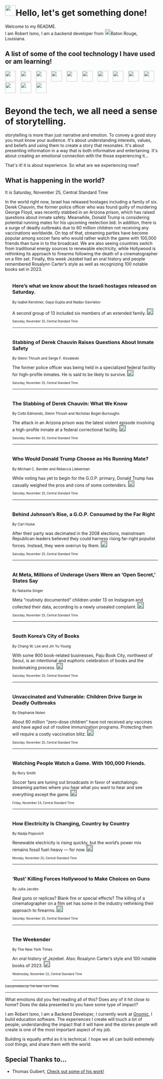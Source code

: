 <h1><img src="https://emojis.slackmojis.com/emojis/images/1643514375/3493/hot-coffee.gif?1643514375" width="35"/>Hello, let's get something done!</h1>

<p>Welcome to my README.<br/>
I am Robert Ismo, I am a backend developer from <img src="https://emojis.slackmojis.com/emojis/images/1638395689/50435/moulin_rouge.png?1638395689" width="20"/>Baton Rouge, Louisiana.</p>
<h2>A list of some of the cool technology I have used or am learning!</h2>
<p>
<img src="https://emojis.slackmojis.com/emojis/images/1643516091/21142/meow_bongotap.gif?1643516091" width="35" alt="">
<img src="https://img.shields.io/badge/Favorite%20Frontend%20Framework-SvelteKit-f83903" alt="">
<img src="https://img.shields.io/badge/Second%20Favorite-Vue-40b581" alt="">
<img src="https://img.shields.io/badge/Most%20Used%20Runtime-Nodejs-78b061" alt="">
<img src="https://emojis.slackmojis.com/emojis/images/1643517416/34482/fire.gif?1643517416" width="35" alt="">
<img src="https://img.shields.io/badge/Javascript%20But%20Better-Typescript-0078ca" alt="">
<img src="https://img.shields.io/badge/Favorite%20Language-Elixir-3e244d" alt="">
<img src="https://img.shields.io/badge/Containerize%20Everything-Docker-6ac9ef" alt="">
<img src="https://emojis.slackmojis.com/emojis/images/1643514596/5999/meow_party.gif?1643514596" width="35" alt="">
<img src="https://img.shields.io/badge/API%20Love%20Language-Graphql-de32a5" alt="">
<img src="https://img.shields.io/badge/Our%20Favorite%20Version%20Controller-Git-e94f33" alt="">
<img src="https://img.shields.io/badge/Favorite%20Database-Redis-d42d1d" alt="">
<img src="https://emojis.slackmojis.com/emojis/images/1643514559/5584/deployparrot.gif?1643514559" width="35" alt="">
<img src="https://img.shields.io/badge/Container%20Interstate-RabbitMQ-f66200" alt="">
<img src="https://img.shields.io/badge/Gotta%20Learn-Kubernetes-316adf" alt="">
<img src="https://img.shields.io/badge/Really%20Mature%20Now-WASM-654fef" alt="">
<img src="https://emojis.slackmojis.com/emojis/images/1666642497/61942/dance_vibe.gif?1666642497" width="35" alt="">
<img src="https://img.shields.io/badge/For%20My%20M1-ARM64-657d96" alt="">
<img src="https://img.shields.io/badge/Loving%20This%20So%20Much-TailwindCSS-17bcb5" alt="">
<img src="https://img.shields.io/badge/Cool%20Build%20Tool-Vite-f9cb24" alt="">
<img src="https://emojis.slackmojis.com/emojis/images/1669231376/62819/working-on-it.gif?1669231376" width="35" alt="">
<img src="https://img.shields.io/badge/Fun%20and%20Easy%20Database-MongoDB-5f8c49" alt="">
<img src="https://img.shields.io/badge/JS%20Life%20Support-NPM-c73737" alt="">
<img src="https://img.shields.io/badge/I%20Liked%20It-DynamoDB-0073b9" alt="">
<img src="https://emojis.slackmojis.com/emojis/images/1643514045/46/question.gif?1643514045" width="35" alt="">
<img src="https://img.shields.io/badge/cool-React-60d6f9" alt="">
<img src="https://img.shields.io/badge/Future%20Big%20Project-Lambda-f37e00" alt="">
<img src="https://img.shields.io/badge/NPM%20But%20Better-PNPM-f1aa07" alt="">
<img src="https://emojis.slackmojis.com/emojis/images/1643514943/9662/fbwow.gif?1643514943" width="35" alt="">
<img src="https://img.shields.io/badge/First%20Language-C-662079" alt="">
<img src="https://img.shields.io/badge/Where%20I%20Deploy%20Frontend-Vercel-000000" alt="">
<img src="https://img.shields.io/badge/Who%20Does%20not%20Want%20an%20App-Swift-f9492a" alt="">
<img src="https://emojis.slackmojis.com/emojis/images/1643514058/151/javascript.png?1643514058" width="35" alt="">
<img src="https://img.shields.io/badge/cool-Python-fbd542" alt="">
<img src="https://img.shields.io/badge/Favorite%20Something-Stripe-656cdc" alt="">
<img src="https://img.shields.io/badge/Of%20Course-HTML5-ed6327" alt="">
<img src="https://emojis.slackmojis.com/emojis/images/1660415405/60731/bomb.gif?1660415405" width="35" alt="">
<img src="https://img.shields.io/badge/hate-CSS-2964ec" alt="">
<img src="https://img.shields.io/badge/Learning-CircleCI-141215" alt="">
<img src="https://img.shields.io/badge/Learning-Rust-fbbb3b" alt="">
<img src="https://emojis.slackmojis.com/emojis/images/1660415397/60712/writing-hand.gif?1660415397" width="35" alt="">
<img src="https://img.shields.io/badge/Dev%20Browser%20of%20Choice-Firefox-cc4e26" alt="">
<img src="https://img.shields.io/badge/Recoverying%20From%20Windows-UNIX-1781e3" alt="">
<img src="https://img.shields.io/badge/LOVE-LogSeq-90c1c2" alt="">
<img src="https://emojis.slackmojis.com/emojis/images/1643514066/223/kirby.gif?1643514066" width="35" alt="">
<img src="https://img.shields.io/badge/Daily%20Driver-MacOS-e6e6e8" alt="">
<img src="https://img.shields.io/badge/Git%20Server-Github-000000" alt="">
<img src="https://img.shields.io/badge/enjoyable-EC2-f17428" alt="">
<img src="https://emojis.slackmojis.com/emojis/images/1643514239/2069/excited.gif?1643514239" width="35" alt="">
</p>
<h1>Beyond the tech, we all need a sense of storytelling.</h1>
<p>storytelling is more than just narrative and emotion. To convey a good story you must know your audience. It's about understanding interests, values, and beliefs and using them to create a story that resonates. It's about presenting information in a way that is both informative and entertaining. It's about creating an emotional connection with the those experiencing it...</p>
<p>That's it! it is about experience. So what are we experiencing now?</p>
<h2>What is happening in the world?</h2>
<p>It is Saturday, November 25, Central Standard Time</p>
<p>
In the world right now, Israel has released hostages including a family of six. Derek Chauvin, the former police officer who was found guilty of murdering George Floyd, was recently stabbed in an Arizona prison, which has raised questions about inmate safety. Meanwhile, Donald Trump is considering potential running mates for his upcoming reelection bid. In addition, there is a surge of deadly outbreaks due to 60 million children not receiving any vaccinations worldwide. On top of that, streaming parties have become popular among soccer fans who would rather watch the game with 100,000 friends than tune in to the broadcast. We are also seeing countries switch from traditional energy sources to renewable electricity, while Hollywood is rethinking its approach to firearms following the death of a cinematographer on a film set. Finally, this week Jezebel had an oral history and people remembered Rosalynn Carter’s style as well as recognizing 100 notable books set in 2023.</p>
<ol>
<img src="https://img.shields.io/badge/-world-blue" alt="">
<h3>Here’s what we know about the Israeli hostages released on Saturday.</h3>
<sub>By Isabel Kershner, Gaya Gupta and Nadav Gavrielov</sub>
<p>A second group of 13 included six members of an extended family.  <a href=""><img src="https://developer.nytimes.com/files/poweredby_nytimes_30b.png?v=1583354208352" height="20"></a></p>
<sub><sub>Saturday, November 25, Central Standard Time</sub></sub>
<hr/>
<img src="https://img.shields.io/badge/-us-blue" alt="">
<h3>Stabbing of Derek Chauvin Raises Questions About Inmate Safety</h3>
<sub>By Glenn Thrush and Serge F. Kovaleski</sub>
<p>The former police officer was being held in a specialized federal facility for high-profile inmates. He is said to be likely to survive.  <a href=""><img src="https://developer.nytimes.com/files/poweredby_nytimes_30b.png?v=1583354208352" height="20"></a></p>
<sub><sub>Saturday, November 25, Central Standard Time</sub></sub>
<hr/>
<img src="https://img.shields.io/badge/-us-blue" alt="">
<h3>The Stabbing of Derek Chauvin: What We Know</h3>
<sub>By Colbi Edmonds, Glenn Thrush and Nicholas Bogel-Burroughs</sub>
<p>The attack in an Arizona prison was the latest violent episode involving a high-profile inmate at a federal correctional facility.  <a href=""><img src="https://developer.nytimes.com/files/poweredby_nytimes_30b.png?v=1583354208352" height="20"></a></p>
<sub><sub>Saturday, November 25, Central Standard Time</sub></sub>
<hr/>
<img src="https://img.shields.io/badge/-us-blue" alt="">
<h3>Who Would Donald Trump Choose as His Running Mate?</h3>
<sub>By Michael C. Bender and Rebecca Lieberman</sub>
<p>While voting has yet to begin for the G.O.P. primary, Donald Trump has casually weighed the pros and cons of some contenders.  <a href=""><img src="https://developer.nytimes.com/files/poweredby_nytimes_30b.png?v=1583354208352" height="20"></a></p>
<sub><sub>Saturday, November 25, Central Standard Time</sub></sub>
<hr/>
<img src="https://img.shields.io/badge/-us-blue" alt="">
<h3>Behind Johnson’s Rise, a G.O.P. Consumed by the Far Right</h3>
<sub>By Carl Hulse</sub>
<p>After their party was decimated in the 2008 elections, mainstream Republican leaders believed they could harness rising far-right populist forces. Instead, they were overrun by them.  <a href=""><img src="https://developer.nytimes.com/files/poweredby_nytimes_30b.png?v=1583354208352" height="20"></a></p>
<sub><sub>Saturday, November 25, Central Standard Time</sub></sub>
<hr/>
<img src="https://img.shields.io/badge/-technology-blue" alt="">
<h3>At Meta, Millions of Underage Users Were an ‘Open Secret,’ States Say</h3>
<sub>By Natasha Singer</sub>
<p>Meta “routinely documented” children under 13 on Instagram and collected their data, according to a newly unsealed complaint.  <a href=""><img src="https://developer.nytimes.com/files/poweredby_nytimes_30b.png?v=1583354208352" height="20"></a></p>
<sub><sub>Saturday, November 25, Central Standard Time</sub></sub>
<hr/>
<img src="https://img.shields.io/badge/-books-blue" alt="">
<h3>South Korea’s City of Books</h3>
<sub>By Chang W. Lee and Jin Yu Young</sub>
<p>With some 900 book-related businesses, Paju Book City, northwest of Seoul, is an intentional and euphoric celebration of books and the bookmaking process.  <a href=""><img src="https://developer.nytimes.com/files/poweredby_nytimes_30b.png?v=1583354208352" height="20"></a></p>
<sub><sub>Saturday, November 25, Central Standard Time</sub></sub>
<hr/>
<img src="https://img.shields.io/badge/-health-blue" alt="">
<h3>Unvaccinated and Vulnerable: Children Drive Surge in Deadly Outbreaks</h3>
<sub>By Stephanie Nolen</sub>
<p>About 60 million “zero-dose children” have not received any vaccines and have aged out of routine immunization programs. Protecting them will require a costly vaccination blitz.  <a href=""><img src="https://developer.nytimes.com/files/poweredby_nytimes_30b.png?v=1583354208352" height="20"></a></p>
<sub><sub>Saturday, November 25, Central Standard Time</sub></sub>
<hr/>
<img src="https://img.shields.io/badge/-style-blue" alt="">
<h3>Watching People Watch a Game. With 100,000 Friends.</h3>
<sub>By Rory Smith</sub>
<p>Soccer fans are tuning out broadcasts in favor of watchalongs: streaming parties where you hear what you want to hear and see everything except the game.  <a href=""><img src="https://developer.nytimes.com/files/poweredby_nytimes_30b.png?v=1583354208352" height="20"></a></p>
<sub><sub>Friday, November 24, Central Standard Time</sub></sub>
<hr/>
<img src="https://img.shields.io/badge/-climate-blue" alt="">
<h3>How Electricity Is Changing, Country by Country</h3>
<sub>By Nadja Popovich</sub>
<p>Renewable electricity is rising quickly, but the world’s power mix remains fossil fuel-heavy — for now.  <a href=""><img src="https://developer.nytimes.com/files/poweredby_nytimes_30b.png?v=1583354208352" height="20"></a></p>
<sub><sub>Monday, November 20, Central Standard Time</sub></sub>
<hr/>
<img src="https://img.shields.io/badge/-arts-blue" alt="">
<h3>‘Rust’ Killing Forces Hollywood to Make Choices on Guns</h3>
<sub>By Julia Jacobs</sub>
<p>Real guns or replicas? Blank fire or special effects? The killing of a cinematographer on a film set has some in the industry rethinking their approach to firearms.  <a href=""><img src="https://developer.nytimes.com/files/poweredby_nytimes_30b.png?v=1583354208352" height="20"></a></p>
<sub><sub>Saturday, November 25, Central Standard Time</sub></sub>
<hr/>
<img src="https://img.shields.io/badge/-briefing-blue" alt="">
<h3>The Weekender</h3>
<sub>By The New York Times</sub>
<p>An oral history of Jezebel. Also: Rosalynn Carter’s style and 100 notable books of 2023.  <a href=""><img src="https://developer.nytimes.com/files/poweredby_nytimes_30b.png?v=1583354208352" height="20"></a></p>
<sub><sub>Wednesday, November 22, Central Standard Time</sub></sub>
<hr/>
</ol>
<a href="https://developer.nytimes.com"><sub><sub>Data provided by The New York Times</sub></sub></a>
<hr/>
<p>What emotions did you feel reading all of this? Does any of it hit close to home? Does the data presented to you have some type of impact?</p>
<p>I am Robert Ismo, I am a Backend Developer, I currently work at <a href="https://gnomic.education/">Gnomic</a>, I build education software. The experiences I create will touch a lot of people; understanding the impact that it will have and the stories people will create is one of the most important aspect of my job.</p>
<p>Building is equally artful as it is technical. I hope we all can build extremely cool things, and share them with the world.</p>
<h2>Special Thanks to...</h2>
<ul>
<li>Thomas Guibert, <a href="https://github.com/thmsgbrt/thmsgbrt">Check out some of his work!</a></li>
</ul>